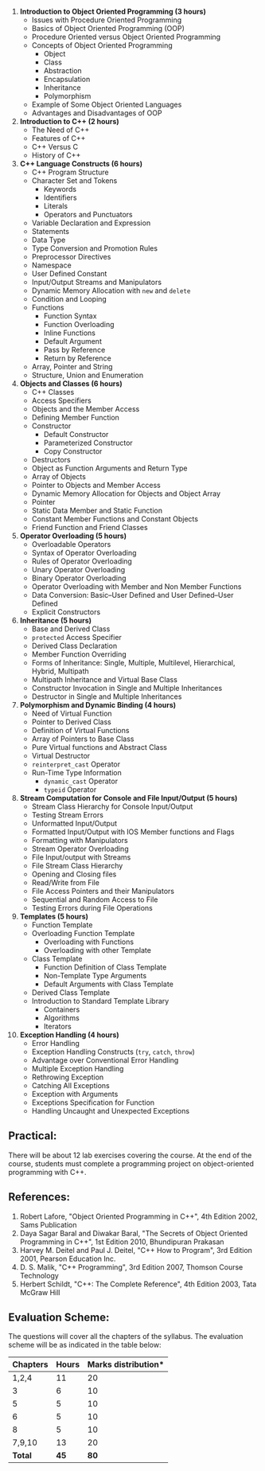 1. **Introduction to Object Oriented Programming (3 hours)**
    - Issues with Procedure Oriented Programming
    - Basics of Object Oriented Programming (OOP)
    - Procedure Oriented versus Object Oriented Programming
    - Concepts of Object Oriented Programming
        - Object
        - Class
        - Abstraction
        - Encapsulation
        - Inheritance
        - Polymorphism
    - Example of Some Object Oriented Languages
    - Advantages and Disadvantages of OOP
2. **Introduction to C++ (2 hours)**
    - The Need of C++
    - Features of C++
    - C++ Versus C
    - History of C++
3. **C++ Language Constructs (6 hours)**
    - C++ Program Structure
    - Character Set and Tokens
        - Keywords
        - Identifiers
        - Literals
        - Operators and Punctuators
    - Variable Declaration and Expression
    - Statements
    - Data Type
    - Type Conversion and Promotion Rules
    - Preprocessor Directives
    - Namespace
    - User Defined Constant
    - Input/Output Streams and Manipulators
    - Dynamic Memory Allocation with `new` and `delete`
    - Condition and Looping
    - Functions
        - Function Syntax
        - Function Overloading
        - Inline Functions
        - Default Argument
        - Pass by Reference
        - Return by Reference
    - Array, Pointer and String
    - Structure, Union and Enumeration
4. **Objects and Classes (6 hours)**
    - C++ Classes
    - Access Specifiers
    - Objects and the Member Access
    - Defining Member Function
    - Constructor
        - Default Constructor
        - Parameterized Constructor
        - Copy Constructor
    - Destructors
    - Object as Function Arguments and Return Type
    - Array of Objects
    - Pointer to Objects and Member Access
    - Dynamic Memory Allocation for Objects and Object Array
    - Pointer
    - Static Data Member and Static Function
    - Constant Member Functions and Constant Objects
    - Friend Function and Friend Classes
5. **Operator Overloading (5 hours)**
    - Overloadable Operators
    - Syntax of Operator Overloading
    - Rules of Operator Overloading
    - Unary Operator Overloading
    - Binary Operator Overloading
    - Operator Overloading with Member and Non Member Functions
    - Data Conversion: Basic–User Defined and User Defined–User Defined
    - Explicit Constructors
6. **Inheritance (5 hours)**
    - Base and Derived Class
    - `protected` Access Specifier
    - Derived Class Declaration
    - Member Function Overriding
    - Forms of Inheritance: Single, Multiple, Multilevel, Hierarchical, Hybrid, Multipath
    - Multipath Inheritance and Virtual Base Class
    - Constructor Invocation in Single and Multiple Inheritances
    - Destructor in Single and Multiple Inheritances
7. **Polymorphism and Dynamic Binding (4 hours)**
    - Need of Virtual Function
    - Pointer to Derived Class
    - Definition of Virtual Functions
    - Array of Pointers to Base Class
    - Pure Virtual functions and Abstract Class
    - Virtual Destructor
    - `reinterpret_cast` Operator
    - Run-Time Type Information
        - `dynamic_cast` Operator
        - `typeid` Operator
8. **Stream Computation for Console and File Input/Output (5 hours)**
    - Stream Class Hierarchy for Console Input/Output
    - Testing Stream Errors
    - Unformatted Input/Output
    - Formatted Input/Output with IOS Member functions and Flags
    - Formatting with Manipulators
    - Stream Operator Overloading
    - File Input/output with Streams
    - File Stream Class Hierarchy
    - Opening and Closing files
    - Read/Write from File
    - File Access Pointers and their Manipulators
    - Sequential and Random Access to File
    - Testing Errors during File Operations
9. **Templates (5 hours)**
    - Function Template
    - Overloading Function Template
        - Overloading with Functions
        - Overloading with other Template
    - Class Template
        - Function Definition of Class Template
        - Non-Template Type Arguments
        - Default Arguments with Class Template
    - Derived Class Template
    - Introduction to Standard Template Library
        - Containers
        - Algorithms
        - Iterators
10. **Exception Handling (4 hours)**
    - Error Handling
    - Exception Handling Constructs (`try`, `catch`, `throw`)
    - Advantage over Conventional Error Handling
    - Multiple Exception Handling
    - Rethrowing Exception
    - Catching All Exceptions
    - Exception with Arguments
    - Exceptions Specification for Function
    - Handling Uncaught and Unexpected Exceptions

## Practical:

There will be about 12 lab exercises covering the course. At the end of the course, students must complete a programming project on object-oriented programming with C++.

## References:

1. Robert Lafore, "Object Oriented Programming in C++", 4th Edition 2002, Sams Publication
2. Daya Sagar Baral and Diwakar Baral, "The Secrets of Object Oriented Programming in C++", 1st Edition 2010, Bhundipuran Prakasan
3. Harvey M. Deitel and Paul J. Deitel, "C++ How to Program", 3rd Edition 2001, Pearson Education Inc.
4. D. S. Malik, "C++ Programming", 3rd Edition 2007, Thomson Course Technology
5. Herbert Schildt, "C++: The Complete Reference", 4th Edition 2003, Tata McGraw Hill

## Evaluation Scheme:

The questions will cover all the chapters of the syllabus. The evaluation scheme will be as indicated in the table below:

| Chapters  | Hours  | Marks distribution* |
| --------- | ------ | ------------------- |
| 1,2,4     | 11     | 20                  |
| 3         | 6      | 10                  |
| 5         | 5      | 10                  |
| 6         | 5      | 10                  |
| 8         | 5      | 10                  |
| 7,9,10    | 13     | 20                  |
| **Total** | **45** | **80**              |
